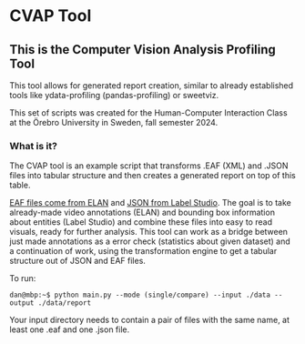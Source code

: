 # CVAP Tool
## This is the Computer Vision Analysis Profiling Tool

This tool allows for generated report creation, similar to already established tools like ydata-profiling (pandas-profiling) or sweetviz.

This set of scripts was created for the Human-Computer Interaction Class at the Örebro University in Sweden, fall semester 2024.

### What is it?
The CVAP tool is an example script that transforms .EAF (XML) and .JSON files into tabular structure and then creates a generated report on top of this table.

[EAF files come from ELAN](https://github.com/mxochicale/elan) and [JSON from Label Studio](https://labelstud.io). The goal is to take already-made video annotations (ELAN) and bounding box information about entities (Label Studio) and combine these files into easy to read visuals, ready for further analysis. This tool can work as a bridge between just made annotations as a error check (statistics about given dataset) and a continuation of work, using the transformation engine to get a tabular structure out of JSON and EAF files.

To run:
```console
dan@mbp:~$ python main.py --mode (single/compare) --input ./data --output ./data/report
```

Your input directory needs to contain a pair of files with the same name, at least one .eaf and one .json file. 





